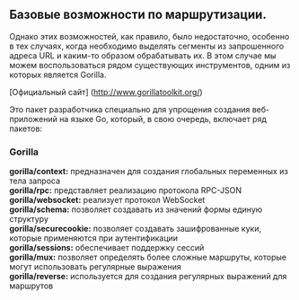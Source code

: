 ## Базовые возможности по маршрутизации. 

Однако этих возможностей, как правило, было недостаточно, особенно в тех случаях, 
когда необходимо выделять сегменты из запрошенного адреса URL и каким-то образом обрабатывать их. 
В этом случае мы можем воспользоваться рядом существующих инструментов, одним из которых является Gorilla. 

[Официальный сайт] (http://www.gorillatoolkit.org/) 

Это пакет разработчика специально для упрощения создания веб-приложений на языке Go, который, в свою очередь, 
включает ряд пакетов:

### Gorilla

**gorilla/context:** предназначен для создания глобальных переменных из тела запроса   
**gorilla/rpc:** представляет реализацию протокола RPC-JSON    
**gorilla/websocket:** реализует протокол WebSocket    
**gorilla/schema:** позволяет создавать из значений формы единую структуру    
**gorilla/securecookie:** позволяет создавать зашифрованные куки, которые применяются при аутентификации   
**gorilla/sessions:** обеспечивает поддержку сессий    
**gorilla/mux:** позволяет определять более сложные маршруты, которые могут использовать регулярные выражения    
**gorilla/reverse:** используется для создания регулярных выражений для маршрутов    



